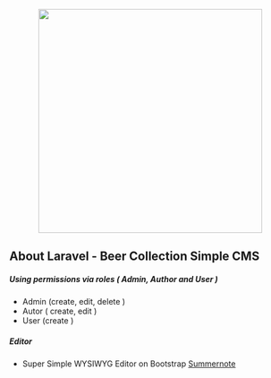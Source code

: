 <p align="center"><img src="https://res.cloudinary.com/dtfbvvkyp/image/upload/v1566331377/laravel-logolockup-cmyk-red.svg" width="400"></p>

## About Laravel - Beer Collection Simple CMS
##### Using permissions via roles ( Admin, Author and User )
- Admin (create, edit, delete )
- Autor ( create, edit )
- User  (create )
##### Editor
- Super Simple WYSIWYG Editor on Bootstrap <a href="https://summernote.org/">Summernote</a>



